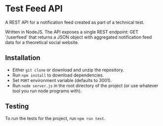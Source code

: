 # Test Feed API
A REST API for a notification feed created as part of a technical test.

Written in NodeJS. The API exposes a single REST endpoint: GET '/userfeed' that returns a JSON object with aggregated notification feed data for a theoretical social website.


## Installation
* Either `git clone` or download and unzip the repository.
* Run `npm install` to download dependencies.
* Set `PORT` environment variable (defaults to 3001).
* Run `node server.js` in the root directory of the project (or use whatever tool you run node programs with).

## Testing
To run the tests for the project, run `npm run test`.

